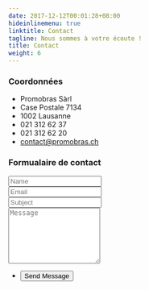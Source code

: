 ```yaml
---
date: 2017-12-12T00:01:28+08:00
hideinlinemenu: true
linktitle: Contact
tagline: Nous sommes à votre écoute !
title: Contact
weight: 6
---
```


### Coordonnées

* Promobras Sàrl
* Case Postale 7134
* 1002 Lausanne
* 021 312 62 37
* 021 312 62 20
* contact@promobras.ch

### Formualaire de contact
<form name="contact" netlify>
  <div class="row 50%">
    <div class="6u 12u(mobile)">
      <input type="text" name="name" placeholder="Name" />
    </div>
    <div class="6u 12u(mobile)">
      <input type="text" name="email" placeholder="Email" />
    </div>
  </div>
  <div class="row 50%">
    <div class="12u">
      <input type="text" name="subject" placeholder="Subject" />
    </div>
  </div>
  <div class="row 50%">
    <div class="12u">
      <textarea name="message" placeholder="Message" rows="7"></textarea>
    </div>
  </div>
  <div class="row">
    <div class="12u">
      <ul class="buttons">
        <li><input type="submit" class="special" value="Send Message" /></li>
      </ul>
    </div>
  </div>
</form>
